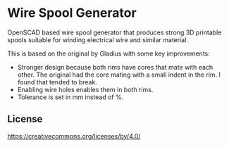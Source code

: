 # Wire Spool Generator
OpenSCAD based wire spool generator that produces strong 3D printable spools suitable for winding electrical wire and similar material.

This is based on the original by Gladius with some key improvements:

* Stronger design because both rims have cores that mate with each other. The original had the core mating with a small indent in the rim. I found that tended to break.
* Enabling wire holes enables them in both rims.
* Tolerance is set in mm instead of %.


## License
https://creativecommons.org/licenses/by/4.0/
